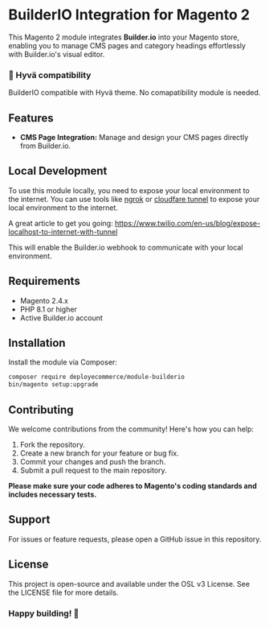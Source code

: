 # BuilderIO Integration for Magento 2

This Magento 2 module integrates **Builder.io** into your Magento store, enabling you to manage CMS pages and category headings effortlessly with Builder.io's visual editor.

### 🎉 Hyvä compatibility

BuilderIO compatible with Hyvä theme. No comapatibility module is needed.

## Features
- **CMS Page Integration:** Manage and design your CMS pages directly from Builder.io.

## Local Development
To use this module locally, you need to expose your local environment to the internet. You can use tools like [ngrok](https://ngrok.com/) or [cloudfare tunnel](https://developers.cloudflare.com/cloudflare-one/connections/connect-networks/) to expose your local environment to the internet.

A great article to get you going:
https://www.twilio.com/en-us/blog/expose-localhost-to-internet-with-tunnel

This will enable the Builder.io webhook to communicate with your local environment.

## Requirements

- Magento 2.4.x
- PHP 8.1 or higher
- Active Builder.io account

## Installation
Install the module via Composer:
```bash
composer require deployecommerce/module-builderio
bin/magento setup:upgrade
```

## Contributing

We welcome contributions from the community! Here's how you can help:

1. Fork the repository.
2. Create a new branch for your feature or bug fix.
3. Commit your changes and push the branch.
4. Submit a pull request to the main repository.

**Please make sure your code adheres to Magento's coding standards and includes necessary tests.**

## Support

For issues or feature requests, please open a GitHub issue in this repository.

## License

This project is open-source and available under the OSL v3 License. See the LICENSE file for more details.

### Happy building! 🚀
